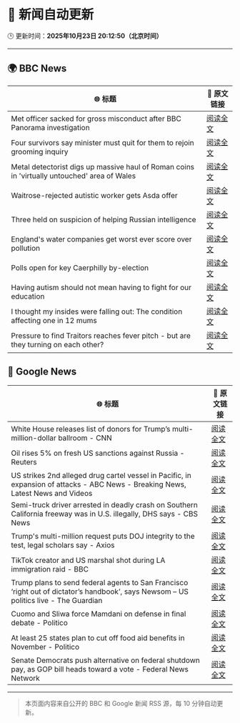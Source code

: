 # 🧠 新闻自动更新

🕒 更新时间：**2025年10月23日 20:12:50（北京时间）**

---

## 🌍 BBC News

| 🌐 标题 | 🔗 原文链接 |
|--------|-------------|
| Met officer sacked for gross misconduct after BBC Panorama investigation | [阅读全文](https://www.bbc.com/news/articles/cy0kynx59v0o?at_medium=RSS&at_campaign=rss) |
| Four survivors say minister must quit for them to rejoin grooming inquiry | [阅读全文](https://www.bbc.com/news/articles/cly285e5ljyo?at_medium=RSS&at_campaign=rss) |
| Metal detectorist digs up massive haul of Roman coins in 'virtually untouched' area of Wales | [阅读全文](https://www.bbc.com/news/articles/cd67vv66wxxo?at_medium=RSS&at_campaign=rss) |
| Waitrose-rejected autistic worker gets Asda offer | [阅读全文](https://www.bbc.com/news/articles/c98n53dpzx6o?at_medium=RSS&at_campaign=rss) |
| Three held on suspicion of helping Russian intelligence | [阅读全文](https://www.bbc.com/news/articles/c2lpzjvgrp8o?at_medium=RSS&at_campaign=rss) |
| England's water companies get worst ever score over pollution | [阅读全文](https://www.bbc.com/news/articles/cdjrymnx1e8o?at_medium=RSS&at_campaign=rss) |
| Polls open for key Caerphilly by-election | [阅读全文](https://www.bbc.com/news/articles/c993nlyrdglo?at_medium=RSS&at_campaign=rss) |
| Having autism should not mean having to fight for our education | [阅读全文](https://www.bbc.com/news/articles/c891y5n2de8o?at_medium=RSS&at_campaign=rss) |
| I thought my insides were falling out: The condition affecting one in 12 mums | [阅读全文](https://www.bbc.com/news/articles/ckgk0y18mrvo?at_medium=RSS&at_campaign=rss) |
| Pressure to find Traitors reaches fever pitch - but are they turning on each other? | [阅读全文](https://www.bbc.com/news/articles/c87415422zdo?at_medium=RSS&at_campaign=rss) |

## 📰 Google News

| 🌐 标题 | 🔗 原文链接 |
|--------|-------------|
| White House releases list of donors for Trump’s multi-million-dollar ballroom - CNN | [阅读全文](https://news.google.com/rss/articles/CBMifkFVX3lxTE1WOFE5cFlyR2Q3SmswaEk1Z0trSmJyWmJrZWE3WlA1RWhtdnltTDZoVzZWcERyZ1preHF5TXI3RUdDV3FrRUdvVjBOWmJ2ekIzV0g5Z0J5ZVc2a3VuR044dUl0WjBxZ2hTZlJhcDZ6RGVQLTFBV0x0OUpnX1dXZw?oc=5) |
| Oil rises 5% on fresh US sanctions against Russia - Reuters | [阅读全文](https://news.google.com/rss/articles/CBMiywFBVV95cUxQQUJmWV9TNFpUcWtfaDhCOUh0dE1odTkyeTJrT0VzSUtFSnJDQ05jTWlyMFJ0WENkQ0l2ZVRTVHVGUmFEejE4dHlQZGk5Q2Qxbk1QZXhTbVJqVHVqeDFQLWJPdDFsWXBRVmlnS1laTUtnT3RTLW5tWHR4bEtsYW9CbmV4WGdYNGtMZkZId2VKRFVEb0N0aEt6MmtwU18yRF85OHh3eDZZUXRRYnpILXVLTnpqdW41TV9BaDFySFo3OHhnN2ZhcmVXSjRKaw?oc=5) |
| US strikes 2nd alleged drug cartel vessel in Pacific, in expansion of attacks - ABC News - Breaking News, Latest News and Videos | [阅读全文](https://news.google.com/rss/articles/CBMiowFBVV95cUxQNkNMcEh0VHdJdHRrRFY5b3pkS2VLbUtNNnR4ZktpOElSd0ZQWTM1aTNIQkYzcGlDQ2tCWnpocTdSQzhsS3M0NVFpVmJpOVhwRE1Lb2JFaTNnZmZIMlgxcTJwZnlQY3RmTVpzTE9ta2pJUElnZTdsWm9FN2VSX2o4LTFqUXFPWHdfQjB3ckFmMDQ5cnBuTnVqVXVKcnlzYllaMl9z0gGoAUFVX3lxTE9EbEtMVUFWeHhON1JhbWQ4LVY2U2ctbTQ5dFhRUDduWnBKbDNCRFViNmVQOTdLN0RMNEZGNWtWV3dPWDNDZ2lTNFVaWTNFeVREcjF5d3c0RHdEbW5Db2dkQ2ZoUFF2V01MZjRXQVZxOWRIWDc1UEJsc2g4ZW92akRPZ3lXYlhSamJkc09LNlJyTDl0UWNPcWppNG00d3lUZGFFbUNXc1lqYQ?oc=5) |
| Semi-truck driver arrested in deadly crash on Southern California freeway was in U.S. illegally, DHS says - CBS News | [阅读全文](https://news.google.com/rss/articles/CBMiowFBVV95cUxPbTZoQVMzOXNUODdPclBlZzJlREV1TW1PNDRmVjVOQXE1UEJNdXJOSzVVOVdfU0dCUGJvQXdLNzJuU1F3ZU9qWEtQMkVnNlhwa1VJSUthdWpkc0U4NU90T2w0T2wzSlNZYnNqaWhyZmpfNElwVVVaWjNoN2JVcUJEYVpMOXlodFFQX3U5dTNsY3dkVXR3UklRUlJ1c0xJcTk2REpr?oc=5) |
| Trump's multi-million request puts DOJ integrity to the test, legal scholars say - Axios | [阅读全文](https://news.google.com/rss/articles/CBMiigFBVV95cUxOeWk4dXppUHZCcW8xNnlZelYyTnhKM3QwcE5GOFR3S2p5S1BBLThFSkdyZkt0ZHU3RmlpZUp5VTNqNXhZd1l4cF9vQ2xldEYtOGRESTR6WXRDcHJrZUFNbUJlUnRhTXVaTmRSbzBXX2pwTXhuNXB6bi1fMmp6dTRJUEZEaDNpWXRZa0E?oc=5) |
| TikTok creator and US marshal shot during LA immigration raid - BBC | [阅读全文](https://news.google.com/rss/articles/CBMiWkFVX3lxTE5vbXV0Y2J1bWhJWVNqOGdLTDFfLTNERmFaWVZKTnJ2Q2x6aU9aVmhpd19ZdWJld0x6VGRiblBuTHFucDZCdXB0cHpIcWgzanJ6WTVDWFdyUjY3UdIBX0FVX3lxTE9yeUtVc2NQZ3BTS19Bakp0YkRZdmQxRVg2NGZxUFVzOEJNSkZqTkhOamJ0S0dsMnYtWVVQYlEtelNRUUFJWGZFM00wVk1JbjV5MWtyVm1HZ2MwcnhNZWFV?oc=5) |
| Trump plans to send federal agents to San Francisco ‘right out of dictator’s handbook’, says Newsom – US politics live - The Guardian | [阅读全文](https://news.google.com/rss/articles/CBMi0AFBVV95cUxQTVhHVWY0V0tTbW11QlN3WjBoVjUwNjBSa2ZfRnpxU0lrT2V0M0VoS2hWV2lrLWE0Q2Q1OWlRV3FjR1FKaVFTemJDbWhPeVN4TFVzT2QzX2E5OXNwV0FLUmM3bVBub2JFYVE3OE51X0RnSTVZbDVKaGJHcExjWURRVWdvVU45dHBpZnI0dnZCalQ1SDdWeWhjWmF0bk11WVV1Q0Y3NDVlUHh2dTVyeUljSGpVdTVsMWJWYWQxVkZiLXNBV0JGQUROOUhMQTJ2cjZE?oc=5) |
| Cuomo and Sliwa force Mamdani on defense in final debate - Politico | [阅读全文](https://news.google.com/rss/articles/CBMirgFBVV95cUxNNmVnNEtMMjhCbFphZDdmVnB5LV9ieUtMQ3hEaGMwdWpidmhXb2tNS3U0NlVvQ0ZWTjFxUld2TnY1WkRJblBJMTNLS1M4NVB4bEg1QlVJVlgtV21mZUNiVk5Ob2Z2dzItd2hDS2Rxc2MwQ004SEd1ZXQ4WVBJQ3pPa3ZxaWRPaHVLLWJOX1VXRGlLUWxVSDdWNDB1MjFrdkU1QS0tVkFnODBrekRCRVE?oc=5) |
| At least 25 states plan to cut off food aid benefits in November - Politico | [阅读全文](https://news.google.com/rss/articles/CBMioAFBVV95cUxQTlgwazVteXpkY0hkVlZqemY5X041dVhGbGczVndwRkxzRWlRQ3VwNFNNX21lejRNNk41V1U0TzV1N2FQSzhyekUxZlcwU3hWRGdabzY4eWRJQ2RhQzllZmFTWG1PUmtVNGxTaU5tdDNCejVxdzBJTmxqelNjRFg0MjFvaXV4MGd1dGRuRDIzLW9nclNhRW5JQjJHWEIxNXYt?oc=5) |
| Senate Democrats push alternative on federal shutdown pay, as GOP bill heads toward a vote - Federal News Network | [阅读全文](https://news.google.com/rss/articles/CBMi4wFBVV95cUxNc19vYnl6QUFDenNaYi1hLWozTmJxbFlUaTNwTU4yVF9hc0x5Rm9hYWtCSDVhMFhDU1JlaHJmN1JoYy10dGN6ei1vSHl5ZFVOTjkzR0pCbm4welEyTGFfV0FZQ3VQeTUyMzBMSzU1TEtXdURMclZMRnU0Wlh2ZGw5YUxWZlR4T01PZl9uT0dHalJBMWdURGFpVEJjTUN1MlV3MjdBc0ItcXZyWElsaE1ERm8zbWt2THkxNl81MmQ2MWllb2pwM3g2bDNHQ3R0eTI4bzBCbXJ0MmpEQjk3aUdKS1ZyRQ?oc=5) |

---
> 本页面内容来自公开的 BBC 和 Google 新闻 RSS 源，每 10 分钟自动更新。